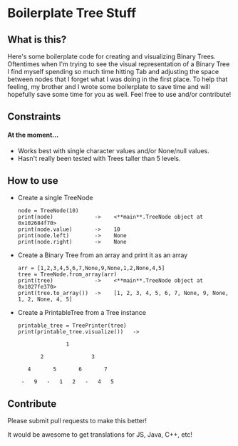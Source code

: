 # Boilerplate Tree Stuff

## What is this?

Here's some boilerplate code for creating and visualizing Binary Trees. Oftentimes when I'm trying to see the visual representation of a Binary Tree I find myself spending so much time hitting Tab and adjusting the space between nodes that I forget what I was doing in the first place. To help that feeling, my brother and I wrote some boilerplate to save time and will hopefully save some time for you as well. Feel free to use and/or contribute!

## Constraints

#### At the moment...

- Works best with single character values and/or None/null values.
- Hasn't really been tested with Trees taller than 5 levels.

## How to use

- Create a single TreeNode

    ```
    node = TreeNode(10)
    print(node)             ->    <**main**.TreeNode object at 0x102684f70>
    print(node.value)       ->    10
    print(node.left)        ->    None
    print(node.right)       ->    None
    ```

- Create a Binary Tree from an array and print it as an array
    ```
    arr = [1,2,3,4,5,6,7,None,9,None,1,2,None,4,5]
    tree = TreeNode.from_array(arr)
    print(tree)             ->    <**main**.TreeNode object at 0x1027fe370>
    print(tree.to_array())  ->    [1, 2, 3, 4, 5, 6, 7, None, 9, None, 1, 2, None, 4, 5]
    ```

- Create a PrintableTree from a Tree instance
    ```
    printable_tree = TreePrinter(tree)
    print(printable_tree.visualize())   ->

                   1

           2               3

       4       5       6       7

     -   9   -   1   2   -   4   5
    ```

## Contribute

Please submit pull requests to make this better!

It would be awesome to get translations for JS, Java, C++, etc!
